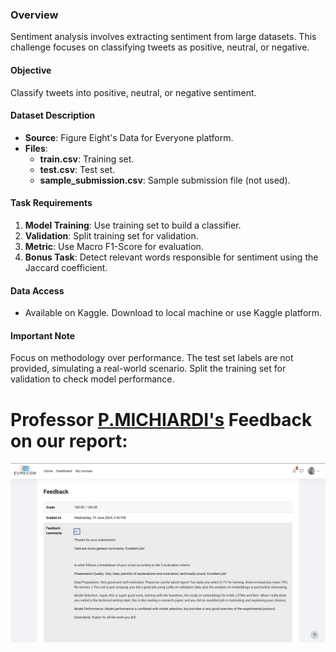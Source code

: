 ### Overview

Sentiment analysis involves extracting sentiment from large datasets. This challenge focuses on classifying tweets as positive, neutral, or negative.

#### Objective
Classify tweets into positive, neutral, or negative sentiment.

#### Dataset Description
- **Source**: Figure Eight's Data for Everyone platform.
- **Files**:
  - **train.csv**: Training set.
  - **test.csv**: Test set.
  - **sample_submission.csv**: Sample submission file (not used).

#### Task Requirements
1. **Model Training**: Use training set to build a classifier.
2. **Validation**: Split training set for validation.
3. **Metric**: Use Macro F1-Score for evaluation.
4. **Bonus Task**: Detect relevant words responsible for sentiment using the Jaccard coefficient.

#### Data Access
- Available on Kaggle. Download to local machine or use Kaggle platform.

#### Important Note
Focus on methodology over performance. The test set labels are not provided, simulating a real-world scenario. Split the training set for validation to check model performance.


# Professor  [P.MICHIARDI's](https://www.eurecom.fr/en/people/michiardi-pietro)  Feedback on our report:

![image](../Feedback/Feedback_Chall3.png)